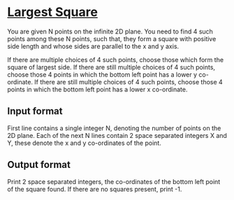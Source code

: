 # [Largest Square][link]

You are given N points on the infinite 2D plane. You need to find 4 such points among these N points, such that, they form a square with positive side length and whose sides are parallel to the x and y axis.

If there are multiple choices of 4 such points, choose those which form the square of largest side. If there are still multiple choices of 4 such points, choose those 4 points in which the bottom left point has a lower y co-ordinate. If there are still multiple choices of 4 such points, choose those 4 points in which the bottom left point has a lower x co-ordinate.

## Input format

First line contains a single integer N, denoting the number of points on the 2D plane. Each of the next N lines contain 2 space separated integers X and Y, these denote the x and y co-ordinates of the point.

## Output format

Print 2 space separated integers, the co-ordinates of the bottom left point of the square found. If there are no squares present, print -1.

[link]: https://www.hackerearth.com/practice/data-structures/arrays/multi-dimensional/practice-problems/algorithm/largest-square-3d7a938a/
